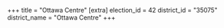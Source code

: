+++
title = "Ottawa Centre"
[extra]
election_id = 42
district_id = "35075"
district_name = "Ottawa Centre"
+++
